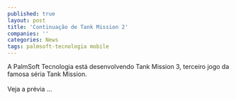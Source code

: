 ```yaml
---
published: true
layout: post
title: 'Continuação de Tank Mission 2'
companies: ''
categories: News
tags: palmsoft-tecnologia mobile
---
```

A PalmSoft Tecnologia
 está desenvolvendo Tank Mission 3, terceiro jogo da famosa séria Tank Mission.<br /><br />Veja a prévia ...

